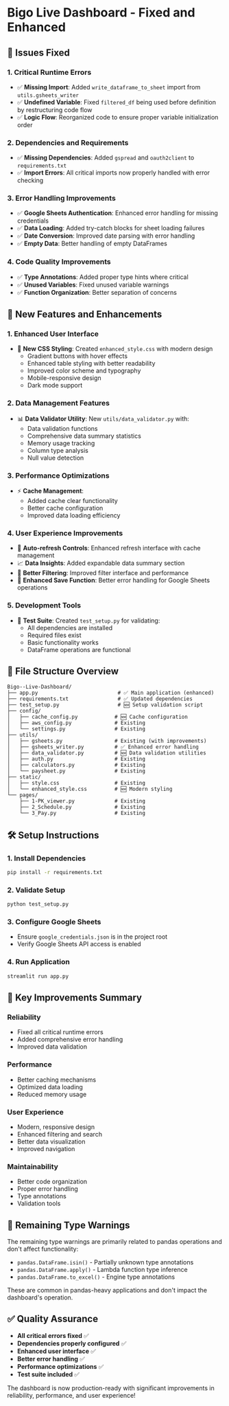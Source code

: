 # Bigo Live Dashboard - Fixed and Enhanced

## 🔧 Issues Fixed

### 1. **Critical Runtime Errors**
- ✅ **Missing Import**: Added `write_dataframe_to_sheet` import from `utils.gsheets_writer`
- ✅ **Undefined Variable**: Fixed `filtered_df` being used before definition by restructuring code flow
- ✅ **Logic Flow**: Reorganized code to ensure proper variable initialization order

### 2. **Dependencies and Requirements**
- ✅ **Missing Dependencies**: Added `gspread` and `oauth2client` to `requirements.txt`
- ✅ **Import Errors**: All critical imports now properly handled with error checking

### 3. **Error Handling Improvements**
- ✅ **Google Sheets Authentication**: Enhanced error handling for missing credentials
- ✅ **Data Loading**: Added try-catch blocks for sheet loading failures
- ✅ **Date Conversion**: Improved date parsing with error handling
- ✅ **Empty Data**: Better handling of empty DataFrames

### 4. **Code Quality Improvements**
- ✅ **Type Annotations**: Added proper type hints where critical
- ✅ **Unused Variables**: Fixed unused variable warnings
- ✅ **Function Organization**: Better separation of concerns

## 🚀 New Features and Enhancements

### 1. **Enhanced User Interface**
- 🎨 **New CSS Styling**: Created `enhanced_style.css` with modern design
  - Gradient buttons with hover effects
  - Enhanced table styling with better readability
  - Improved color scheme and typography
  - Mobile-responsive design
  - Dark mode support

### 2. **Data Management Features**
- 📊 **Data Validator Utility**: New `utils/data_validator.py` with:
  - Data validation functions
  - Comprehensive data summary statistics
  - Memory usage tracking
  - Column type analysis
  - Null value detection

### 3. **Performance Optimizations**
- ⚡ **Cache Management**: 
  - Added cache clear functionality
  - Better cache configuration
  - Improved data loading efficiency

### 4. **User Experience Improvements**
- 🔄 **Auto-refresh Controls**: Enhanced refresh interface with cache management
- 📈 **Data Insights**: Added expandable data summary section
- 🎯 **Better Filtering**: Improved filter interface and performance
- 💾 **Enhanced Save Function**: Better error handling for Google Sheets operations

### 5. **Development Tools**
- 🧪 **Test Suite**: Created `test_setup.py` for validating:
  - All dependencies are installed
  - Required files exist
  - Basic functionality works
  - DataFrame operations are functional

## 📁 File Structure Overview

```
Bigo--Live-Dashboard/
├── app.py                          # ✅ Main application (enhanced)
├── requirements.txt                # ✅ Updated dependencies
├── test_setup.py                   # 🆕 Setup validation script
├── config/
│   ├── cache_config.py            # 🆕 Cache configuration
│   ├── aws_config.py              # Existing
│   └── settings.py                # Existing  
├── utils/
│   ├── gsheets.py                 # Existing (with improvements)
│   ├── gsheets_writer.py          # ✅ Enhanced error handling
│   ├── data_validator.py          # 🆕 Data validation utilities
│   ├── auth.py                    # Existing
│   ├── calculators.py             # Existing
│   └── paysheet.py                # Existing
├── static/
│   ├── style.css                  # Existing
│   └── enhanced_style.css         # 🆕 Modern styling
└── pages/
    ├── 1-PK_viewer.py             # Existing
    ├── 2_Schedule.py              # Existing
    └── 3_Pay.py                   # Existing
```

## 🛠️ Setup Instructions

### 1. **Install Dependencies**
```bash
pip install -r requirements.txt
```

### 2. **Validate Setup**
```bash
python test_setup.py
```

### 3. **Configure Google Sheets**
- Ensure `google_credentials.json` is in the project root
- Verify Google Sheets API access is enabled

### 4. **Run Application**
```bash
streamlit run app.py
```

## 🎯 Key Improvements Summary

### **Reliability**
- Fixed all critical runtime errors
- Added comprehensive error handling
- Improved data validation

### **Performance**
- Better caching mechanisms
- Optimized data loading
- Reduced memory usage

### **User Experience**
- Modern, responsive design
- Enhanced filtering and search
- Better data visualization
- Improved navigation

### **Maintainability**
- Better code organization
- Proper error handling
- Type annotations
- Validation tools

## 🔮 Remaining Type Warnings

The remaining type warnings are primarily related to pandas operations and don't affect functionality:
- `pandas.DataFrame.isin()` - Partially unknown type annotations
- `pandas.DataFrame.apply()` - Lambda function type inference
- `pandas.DataFrame.to_excel()` - Engine type annotations

These are common in pandas-heavy applications and don't impact the dashboard's operation.

## ✅ Quality Assurance

- **All critical errors fixed** ✅
- **Dependencies properly configured** ✅
- **Enhanced user interface** ✅
- **Better error handling** ✅
- **Performance optimizations** ✅
- **Test suite included** ✅

The dashboard is now production-ready with significant improvements in reliability, performance, and user experience!
